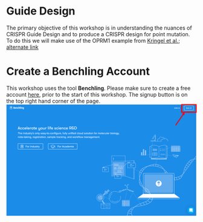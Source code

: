 
# Guide Design
The primary objective of this workshop is in understanding the nuances of CRISPR Guide Design and to produce a CRISPR design for point mutation. To do this we will make use of the OPRM1 example from [Kringel et al.](https://www.nature.com/articles/tpj201628); [alternate link](https://www.ncbi.nlm.nih.gov/pmc/articles/PMC5637232/)


# Create a Benchling Account
This workshop uses the tool **Benchling**. Please make sure to create a free account [here](https://benchling.com/signup), prior to the start of this workshop. The signup button is on the top right hand corner of the page.
![](../imgs/benchling_signup.png)
